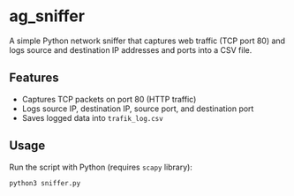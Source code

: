 # ag_sniffer

A simple Python network sniffer that captures web traffic (TCP port 80) and logs source and destination IP addresses and ports into a CSV file.

## Features

- Captures TCP packets on port 80 (HTTP traffic)
- Logs source IP, destination IP, source port, and destination port
- Saves logged data into `trafik_log.csv`

## Usage

Run the script with Python (requires `scapy` library):

```bash
python3 sniffer.py
